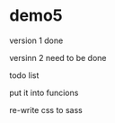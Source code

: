 # demo5
version 1  done 

versinn 2  need to be done 

todo  list 

put it into funcions 

re-write css  to sass 
